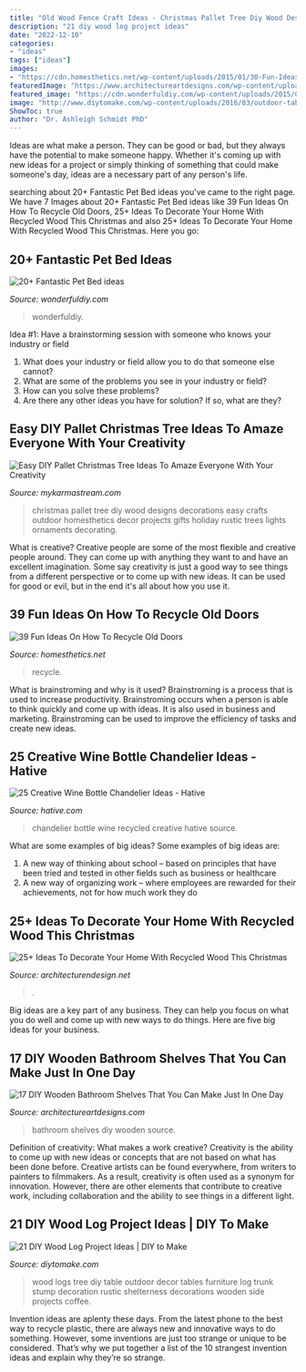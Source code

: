 ```yaml
---
title: "Old Wood Fence Craft Ideas - Christmas Pallet Tree Diy Wood Designs Decorations Easy Crafts Outdoor Homesthetics Decor Projects Gifts Holiday Rustic Trees Lights Ornaments Decorating"
description: "21 diy wood log project ideas"
date: "2022-12-10"
categories:
- "ideas"
tags: ["ideas"]
images:
- "https://cdn.homesthetics.net/wp-content/uploads/2015/01/30-Fun-Ideas-On-How-To-Recycle-Old-Doors-homesthetics.net-32.jpg"
featuredImage: "https://www.architectureartdesigns.com/wp-content/uploads/2016/09/16-12.jpg"
featured_image: "https://cdn.wonderfuldiy.com/wp-content/uploads/2015/01/Pet-Pillow-from-old-jeans-wonderfuldiy.jpg"
image: "http://www.diytomake.com/wp-content/uploads/2016/03/outdoor-table-of-wood-logs.jpg"
ShowToc: true
author: "Dr. Ashleigh Schmidt PhD"
---
```



Ideas are what make a person. They can be good or bad, but they always have the potential to make someone happy. Whether it's coming up with new ideas for a project or simply thinking of something that could make someone's day, ideas are a necessary part of any person's life.

	

		
searching about 20+ Fantastic Pet Bed ideas you've came to the right page. We have 7 Images about 20+ Fantastic Pet Bed ideas like 39 Fun Ideas On How To Recycle Old Doors, 25+ Ideas To Decorate Your Home With Recycled Wood This Christmas and also 25+ Ideas To Decorate Your Home With Recycled Wood This Christmas. Here you go:
		
    
## 20+ Fantastic Pet Bed Ideas

<img loading=lazy src="https://cdn.wonderfuldiy.com/wp-content/uploads/2015/01/Pet-Pillow-from-old-jeans-wonderfuldiy.jpg" onerror="this.onerror=null;this.src='https://tse2.mm.bing.net/th?id=OIP.ynfaQEWBcHqEkxClIuc1PgHaHA&amp;pid=15.1';" alt="20+ Fantastic Pet Bed ideas">

_Source: wonderfuldiy.com_

>wonderfuldiy. 

	

Idea #1: Have a brainstorming session with someone who knows your industry or field
1. What does your industry or field allow you to do that someone else cannot? 
2. What are some of the problems you see in your industry or field? 
3. How can you solve these problems? 
4. Are there any other ideas you have for solution? If so, what are they?

    
## Easy DIY Pallet Christmas Tree Ideas To Amaze Everyone With Your Creativity

<img loading=lazy src="http://mykarmastream.com/wp-content/uploads/2017/12/diy-christmas-tree-pallet-8-.jpg" onerror="this.onerror=null;this.src='https://tse1.mm.bing.net/th?id=OIP._vjF_jHIJJ0bQroR9o6KHAHaLi&amp;pid=15.1';" alt="Easy DIY Pallet Christmas Tree Ideas To Amaze Everyone With Your Creativity">

_Source: mykarmastream.com_

>christmas pallet tree diy wood designs decorations easy crafts outdoor homesthetics decor projects gifts holiday rustic trees lights ornaments decorating. 

	

What is creative?
Creative people are some of the most flexible and creative people around. They can come up with anything they want to and have an excellent imagination. Some say creativity is just a good way to see things from a different perspective or to come up with new ideas. It can be used for good or evil, but in the end it's all about how you use it.

    
## 39 Fun Ideas On How To Recycle Old Doors

<img loading=lazy src="https://cdn.homesthetics.net/wp-content/uploads/2015/01/30-Fun-Ideas-On-How-To-Recycle-Old-Doors-homesthetics.net-32.jpg" onerror="this.onerror=null;this.src='https://tse1.mm.bing.net/th?id=OIP.6HZSZIkszbuGRDLhoXADswHaMf&amp;pid=15.1';" alt="39 Fun Ideas On How To Recycle Old Doors">

_Source: homesthetics.net_

>recycle. 

	

What is brainstroming and why is it used?
Brainstroming is a process that is used to increase productivity. Brainstroming occurs when a person is able to think quickly and come up with ideas. It is also used in business and marketing. Brainstroming can be used to improve the efficiency of tasks and create new ideas.

    
## 25 Creative Wine Bottle Chandelier Ideas - Hative

<img loading=lazy src="https://hative.com/wp-content/uploads/2014/03/wine-bottle-chandeliers/5-homemade-recycled-chandelier.jpg" onerror="this.onerror=null;this.src='https://tse2.mm.bing.net/th?id=OIP.7y-GC5s7t9jO_ELjTRTEpwHaJW&amp;pid=15.1';" alt="25 Creative Wine Bottle Chandelier Ideas - Hative">

_Source: hative.com_

>chandelier bottle wine recycled creative hative source. 

	

What are some examples of big ideas?
Some examples of big ideas are: 
1. A new way of thinking about school – based on principles that have been tried and tested in other fields such as business or healthcare
2. A new way of organizing work – where employees are rewarded for their achievements, not for how much work they do

    
## 25+ Ideas To Decorate Your Home With Recycled Wood This Christmas

<img loading=lazy src="https://cdn.architecturendesign.net/wp-content/uploads/2015/12/AD-Ideas-To-Decorate-Your-Home-With-Recycled-Wood-This-02.jpg" onerror="this.onerror=null;this.src='https://tse3.mm.bing.net/th?id=OIP.oRYbCq6wh6aS-Dx9hv2pIQHaJ4&amp;pid=15.1';" alt="25+ Ideas To Decorate Your Home With Recycled Wood This Christmas">

_Source: architecturendesign.net_

>. 

	

Big ideas are a key part of any business. They can help you focus on what you do well and come up with new ways to do things. Here are five big ideas for your business.

    
## 17 DIY Wooden Bathroom Shelves That You Can Make Just In One Day

<img loading=lazy src="https://www.architectureartdesigns.com/wp-content/uploads/2016/09/16-12.jpg" onerror="this.onerror=null;this.src='https://tse1.mm.bing.net/th?id=OIP.htypJWaKn7W-wgKgvfb4oQHaJ4&amp;pid=15.1';" alt="17 DIY Wooden Bathroom Shelves That You Can Make Just In One Day">

_Source: architectureartdesigns.com_

>bathroom shelves diy wooden source. 

	

Definition of creativity: What makes a work creative?
Creativity is the ability to come up with new ideas or concepts that are not based on what has been done before. Creative artists can be found everywhere, from writers to painters to filmmakers. As a result, creativity is often used as a synonym for innovation. However, there are other elements that contribute to creative work, including collaboration and the ability to see things in a different light.

    
## 21 DIY Wood Log Project Ideas | DIY To Make

<img loading=lazy src="http://www.diytomake.com/wp-content/uploads/2016/03/outdoor-table-of-wood-logs.jpg" onerror="this.onerror=null;this.src='https://tse2.mm.bing.net/th?id=OIP.yKrUOKYYuTs9q8P4fQYERwHaFt&amp;pid=15.1';" alt="21 DIY Wood Log Project Ideas | DIY to Make">

_Source: diytomake.com_

>wood logs tree diy table outdoor decor tables furniture log trunk stump decoration rustic shelterness decorations wooden side projects coffee. 

	

Invention ideas are aplenty these days. From the latest phone to the best way to recycle plastic, there are always new and innovative ways to do something. However, some inventions are just too strange or unique to be considered. That’s why we put together a list of the 10 strangest invention ideas and explain why they’re so strange.

